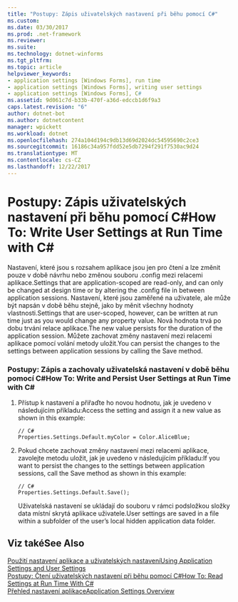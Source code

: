 ```yaml
---
title: "Postupy: Zápis uživatelských nastavení při běhu pomocí C#"
ms.custom: 
ms.date: 03/30/2017
ms.prod: .net-framework
ms.reviewer: 
ms.suite: 
ms.technology: dotnet-winforms
ms.tgt_pltfrm: 
ms.topic: article
helpviewer_keywords:
- application settings [Windows Forms], run time
- application settings [Windows Forms], writing user settings
- application settings [Windows Forms], C#
ms.assetid: 9d061c7d-b33b-470f-a36d-edccb1d6f9a3
caps.latest.revision: "6"
author: dotnet-bot
ms.author: dotnetcontent
manager: wpickett
ms.workload: dotnet
ms.openlocfilehash: 274a104d194c9db13d69d2024dc54595690c2ce3
ms.sourcegitcommit: 16186c34a957fdd52e5db7294f291f7530ac9d24
ms.translationtype: MT
ms.contentlocale: cs-CZ
ms.lasthandoff: 12/22/2017
---
```

# <a name="how-to-write-user-settings-at-run-time-with-c"></a><span data-ttu-id="566f7-102">Postupy: Zápis uživatelských nastavení při běhu pomocí C#</span><span class="sxs-lookup"><span data-stu-id="566f7-102">How To: Write User Settings at Run Time with C#</span></span> #
<span data-ttu-id="566f7-103">Nastavení, které jsou s rozsahem aplikace jsou jen pro čtení a lze změnit pouze v době návrhu nebo změnou souboru .config mezi relacemi aplikace.</span><span class="sxs-lookup"><span data-stu-id="566f7-103">Settings that are application-scoped are read-only, and can only be changed at design time or by altering the .config file in between application sessions.</span></span> <span data-ttu-id="566f7-104">Nastavení, které jsou zaměřené na uživatele, ale může být napsán v době běhu stejně, jako by měnit všechny hodnoty vlastnosti.</span><span class="sxs-lookup"><span data-stu-id="566f7-104">Settings that are user-scoped, however, can be written at run time just as you would change any property value.</span></span> <span data-ttu-id="566f7-105">Nová hodnota trvá po dobu trvání relace aplikace.</span><span class="sxs-lookup"><span data-stu-id="566f7-105">The new value persists for the duration of the application session.</span></span> <span data-ttu-id="566f7-106">Můžete zachovat změny nastavení mezi relacemi aplikace pomocí volání metody uložit.</span><span class="sxs-lookup"><span data-stu-id="566f7-106">You can persist the changes to the settings between application sessions by calling the Save method.</span></span>  
  
### <a name="how-to-write-and-persist-user-settings-at-run-time-with-c"></a><span data-ttu-id="566f7-107">Postupy: Zápis a zachovaly uživatelská nastavení v době běhu pomocí C#</span><span class="sxs-lookup"><span data-stu-id="566f7-107">How To: Write and Persist User Settings at Run Time with C#</span></span>  
  
1.  <span data-ttu-id="566f7-108">Přístup k nastavení a přiřaďte ho novou hodnotu, jak je uvedeno v následujícím příkladu:</span><span class="sxs-lookup"><span data-stu-id="566f7-108">Access the setting and assign it a new value as shown in this example:</span></span>  
  
    ```  
    // C#  
    Properties.Settings.Default.myColor = Color.AliceBlue;  
    ```  
  
2.  <span data-ttu-id="566f7-109">Pokud chcete zachovat změny nastavení mezi relacemi aplikace, zavolejte metodu uložit, jak je uvedeno v následujícím příkladu:</span><span class="sxs-lookup"><span data-stu-id="566f7-109">If you want to persist the changes to the settings between application sessions, call the Save method as shown in this example:</span></span>  
  
    ```  
    // C#  
    Properties.Settings.Default.Save();  
    ```  
  
     <span data-ttu-id="566f7-110">Uživatelská nastavení se ukládají do souboru v rámci podsložkou složky data místní skrytá aplikace uživatele.</span><span class="sxs-lookup"><span data-stu-id="566f7-110">User settings are saved in a file within a subfolder of the user’s local hidden application data folder.</span></span>  
  
## <a name="see-also"></a><span data-ttu-id="566f7-111">Viz také</span><span class="sxs-lookup"><span data-stu-id="566f7-111">See Also</span></span>  
 [<span data-ttu-id="566f7-112">Použití nastavení aplikace a uživatelských nastavení</span><span class="sxs-lookup"><span data-stu-id="566f7-112">Using Application Settings and User Settings</span></span>](../../../../docs/framework/winforms/advanced/using-application-settings-and-user-settings.md)  
 [<span data-ttu-id="566f7-113">Postupy: Čtení uživatelských nastavení při běhu pomocí C#</span><span class="sxs-lookup"><span data-stu-id="566f7-113">How To: Read Settings at Run Time With C#</span></span>](../../../../docs/framework/winforms/advanced/how-to-read-settings-at-run-time-with-csharp.md)  
 [<span data-ttu-id="566f7-114">Přehled nastavení aplikace</span><span class="sxs-lookup"><span data-stu-id="566f7-114">Application Settings Overview</span></span>](../../../../docs/framework/winforms/advanced/application-settings-overview.md)
